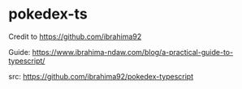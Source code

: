 # pokedex-ts

Credit to https://github.com/ibrahima92

Guide: https://www.ibrahima-ndaw.com/blog/a-practical-guide-to-typescript/

src: https://github.com/ibrahima92/pokedex-typescript
